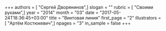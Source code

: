 +++
authors = [ "Сергей Дворянинов",]
slogan = ""
rubric = [ "Своими руками",]
year = "2014"
month = "03"
date = "2017-05-24T18:36:45+03:00"
title = "Винтовая линия"
first_page = "2"
illustrators = [ "Артём Костюкевич",]
npages = "3"
in_sample = false
+++
